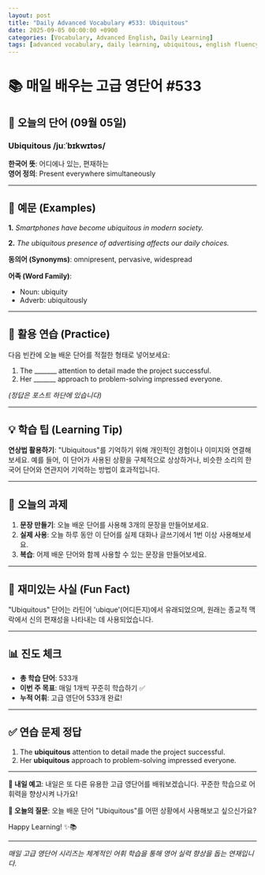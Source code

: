 ```yaml
---
layout: post
title: "Daily Advanced Vocabulary #533: Ubiquitous"
date: 2025-09-05 00:00:00 +0900
categories: [Vocabulary, Advanced English, Daily Learning]
tags: [advanced vocabulary, daily learning, ubiquitous, english fluency]
---
```


# 📚 **매일 배우는 고급 영단어 #533**

## 🌟 **오늘의 단어 (09월 05일)**

### **Ubiquitous** /juːˈbɪkwɪtəs/

**한국어 뜻**: 어디에나 있는, 편재하는  
**영어 정의**: Present everywhere simultaneously

<!--more-->

---

## 📖 **예문 (Examples)**

**1.** *Smartphones have become ubiquitous in modern society.*

**2.** *The ubiquitous presence of advertising affects our daily choices.*

**동의어 (Synonyms)**: omnipresent, pervasive, widespread

**어족 (Word Family)**:
- Noun: ubiquity
- Adverb: ubiquitously

---

## 🎯 **활용 연습 (Practice)**

다음 빈칸에 오늘 배운 단어를 적절한 형태로 넣어보세요:

1. The _______ attention to detail made the project successful.
2. Her _______ approach to problem-solving impressed everyone.

*(정답은 포스트 하단에 있습니다)*

---

## 💡 **학습 팁 (Learning Tip)**

**연상법 활용하기**: "Ubiquitous"를 기억하기 위해 개인적인 경험이나 이미지와 연결해보세요. 
예를 들어, 이 단어가 사용된 상황을 구체적으로 상상하거나, 비슷한 소리의 한국어 단어와 연관지어 기억하는 방법이 효과적입니다.

---

## 📝 **오늘의 과제**

1. **문장 만들기**: 오늘 배운 단어를 사용해 3개의 문장을 만들어보세요.
2. **실제 사용**: 오늘 하루 동안 이 단어를 실제 대화나 글쓰기에서 1번 이상 사용해보세요.
3. **복습**: 어제 배운 단어와 함께 사용할 수 있는 문장을 만들어보세요.

---

## 🎲 **재미있는 사실 (Fun Fact)**

"Ubiquitous" 단어는 라틴어 'ubique'(어디든지)에서 유래되었으며, 원래는 종교적 맥락에서 신의 편재성을 나타내는 데 사용되었습니다.

---

## 📊 **진도 체크**

- **총 학습 단어**: 533개
- **이번 주 목표**: 매일 1개씩 꾸준히 학습하기 ✅
- **누적 어휘**: 고급 영단어 533개 완료!

---

## ✅ **연습 문제 정답**

1. The **ubiquitous** attention to detail made the project successful.
2. Her **ubiquitous** approach to problem-solving impressed everyone.

---

**🎯 내일 예고**: 내일은 또 다른 유용한 고급 영단어를 배워보겠습니다. 꾸준한 학습으로 어휘력을 향상시켜 나가요!

**💭 오늘의 질문**: 오늘 배운 단어 "Ubiquitous"를 어떤 상황에서 사용해보고 싶으신가요? 

Happy Learning! ✨📚

---

*매일 고급 영단어 시리즈는 체계적인 어휘 학습을 통해 영어 실력 향상을 돕는 연재입니다.*
